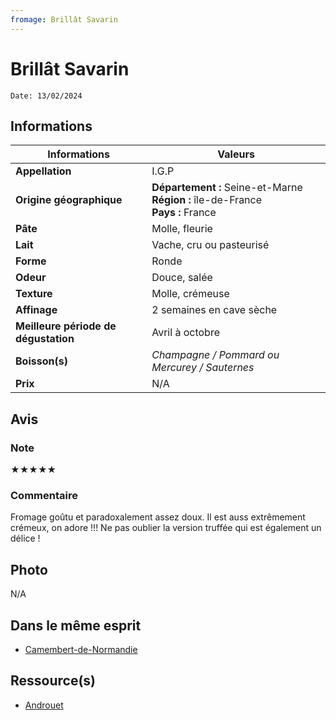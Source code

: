```yaml
---
fromage: Brillât Savarin
---
```

# Brillât Savarin
```
Date: 13/02/2024
```
## Informations

| Informations | Valeurs |
| ---- | ---- |
| **Appellation** | I.G.P |
| **Origine géographique** | **Département :** Seine-et-Marne<br>**Région :** île-de-France<br>**Pays :** France  |
| **Pâte** | Molle, fleurie |
| **Lait** | Vache, cru ou pasteurisé |
| **Forme** | Ronde |
| **Odeur** | Douce, salée |
| **Texture** | Molle, crémeuse |
| **Affinage** | 2 semaines en cave sèche |
| **Meilleure période de dégustation** | Avril à octobre  |
| **Boisson(s)** | *Champagne / Pommard ou Mercurey / Sauternes* |
| **Prix** | N/A |

## Avis
### Note
★★★★★
### Commentaire
Fromage goûtu et paradoxalement assez doux. Il est auss extrêmement crémeux, on adore !!! Ne pas oublier la version truffée qui est également un délice !

## Photo
N/A

## Dans le même esprit
* [Camembert-de-Normandie](./Camembert-de-Normandie.md)

## Ressource(s)
* [Androuet](http://androuet.com/Brillat-Savarin-111.html)